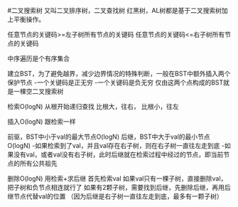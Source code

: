 #二叉搜索树
又叫二叉排序树，二叉查找树
红黑树，AL树都是基于二叉搜索树加上平衡操作。

任意节点的关键码>=左子树所有节点的关键码
任意节点的关键码<=右子树所有节点的关键码

中序遍历是个有序集合

建立BST，为了避免越界，减少边界情况的特殊判断，一般在BST中额外插入两个保护节点
-一个关键码是正无穷
-一个关键码是负无穷
仅由这两个点构成的BST就是一棵空二叉搜索树

检索O(logN)
从根开始递归查找
比根大，往右，
比根小，往左

插入O(logN)
跟检索一样

前驱，BST中小于val的最大节点O(logN)
后继，BST中大于val的最小节点O(logN)
-如果检索到了val，并且val存在右子树，则在右子树一直往左走到底
-如果没有val，或者val没有右子树，此时后继就在检索过程中经过的节点，即当前节点的所有公共祖先

删除O(logN)
用检索+求后继
首先检索val
如果val只有一棵子树，直接删除val，把子树和负节点相连就行了
如果有2颗子树，需要找到后继，先删除后继，再用后继节点代替val的位置
（因为后继是右子树一直往左走到底，最多有一颗子树）

